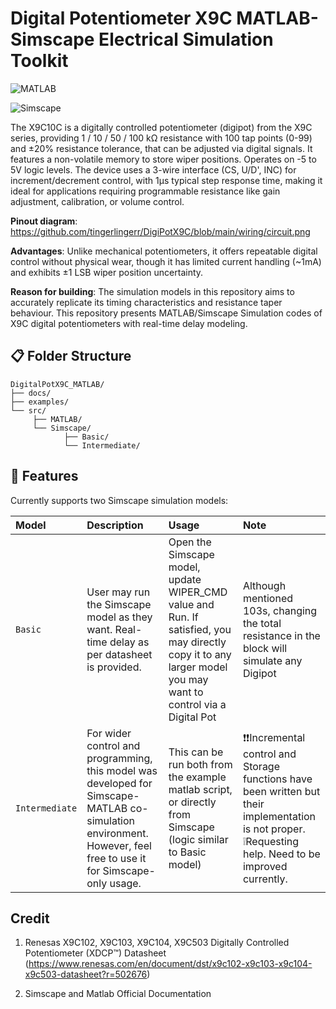# Digital Potentiometer X9C MATLAB-Simscape Electrical Simulation Toolkit
![MATLAB](https://img.shields.io/badge/MATLAB-R2023a-red)

![Simscape](https://img.shields.io/badge/Simscape-Electrical-blue)

The X9C10C is a digitally controlled potentiometer (digipot) from the X9C series, providing 1 / 10 / 50 / 100 kΩ resistance with 100 tap points (0-99) and ±20% resistance tolerance, that can be adjusted via digital signals. 
It features a non-volatile memory to store wiper positions. Operates on -5 to 5V logic levels. The device uses a 3-wire interface (CS, U/D', INC) for increment/decrement control, with 1µs typical step response time, making it ideal for applications requiring programmable resistance like gain adjustment, calibration, or volume control. 

**Pinout diagram**: https://github.com/tingerlingerr/DigiPotX9C/blob/main/wiring/circuit.png

**Advantages**: Unlike mechanical potentiometers, it offers repeatable digital control without physical wear, though it has limited current handling (~1mA) and exhibits ±1 LSB wiper position uncertainty. 

**Reason for building**: The simulation models in this repository aims to accurately replicate its timing characteristics and resistance taper behaviour.
This repository presents MATLAB/Simscape Simulation codes of X9C digital potentiometers with real-time delay modeling.

## :clipboard: Folder Structure

```
DigitalPotX9C_MATLAB/
├── docs/
├── examples/
└── src/
     ├── MATLAB/
     └── Simscape/
            ├── Basic/
            └── Intermediate/

```

## 🧞 Features

Currently supports two Simscape simulation models:

| Model                     | Description                                      |  Usage                                            |  Note
| :------------------------ | :----------------------------------------------- |  :----------------------------------------------- |  :----------------------------------------------- |
| `Basic`                   | User may run the Simscape model as they want. Real-time delay as per datasheet is provided.          | Open the Simscape model, update WIPER_CMD value and Run. If satisfied, you may directly copy it to any larger model you may want to control via a Digital Pot            |  Although mentioned 103s, changing the total resistance in the block will simulate any Digipot  |
| `Intermediate`            | For wider control and programming, this model was developed for Simscape-MATLAB co-simulation environment. However, feel free to use it for Simscape-only usage.  |  This can be run both from the example matlab script, or directly from Simscape (logic similar to Basic model)  |:exclamation::exclamation:Incremental control and Storage functions have been written but their implementation is not proper. :grey_exclamation:Requesting help. Need to be improved currently.

## Credit

1. Renesas  X9C102, X9C103, X9C104, X9C503 Digitally Controlled Potentiometer (XDCP™) Datasheet
(https://www.renesas.com/en/document/dst/x9c102-x9c103-x9c104-x9c503-datasheet?r=502676)

2. Simscape and Matlab Official Documentation

